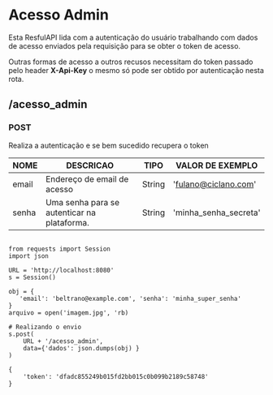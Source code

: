 # Acesso Admin

Esta ResfulAPI lida com a autenticação do usuário trabalhando com dados de acesso enviados pela requisição
para se obter o token de acesso.

Outras formas de acesso a outros recusos necessitam do token passado pelo header **X-Api-Key** o mesmo só pode ser obtido por autenticação nesta rota.

## /acesso_admin

### POST

Realiza a autenticação e se bem sucedido recupera o token

| NOME  | DESCRICAO                                   | TIPO   | VALOR DE EXEMPLO      |
| ----- | ------------------------------------------- | ------ | --------------------- |
| email | Endereço de email de acesso                 | String | 'fulano@ciclano.com'  |
| senha | Uma senha para se autenticar na plataforma. | String | 'minha_senha_secreta' |

```{.py3 title='Exemplo de envio'}

from requests import Session
import json

URL = 'http://localhost:8080'
s = Session()

obj = {
   'email': 'beltrano@example.com', 'senha': 'minha_super_senha'
}
arquivo = open('imagem.jpg', 'rb)

# Realizando o envio
s.post(
    URL + '/acesso_admin',
    data={'dados': json.dumps(obj) }
)

```

```{.py3 title='Retorno'}
{
    'token': 'dfadc855249b015fd2bb015c0b099b2189c58748'
}
```
